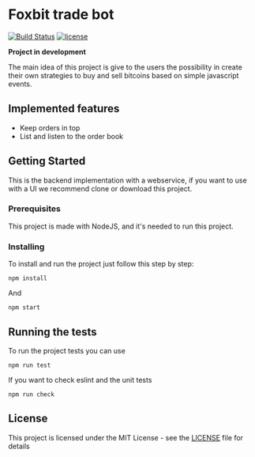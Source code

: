 # Foxbit trade bot

[![Build Status](https://travis-ci.org/khaleb85/foxbit-trade-bot.svg?branch=master)](https://travis-ci.org/khaleb85/foxbit-trade-bot)
[![license](https://img.shields.io/github/license/mashape/apistatus.svg)](LICENSE)

**Project in development**

The main idea of this project is give to the users the possibility in create their 
own strategies to buy and sell bitcoins based on simple javascript events.

## Implemented features

- Keep orders in top
- List and listen to the order book

## Getting Started

This is the backend implementation with a webservice, if you want to use with a UI we recommend clone or download this project.

### Prerequisites

This project is made with NodeJS, and it's needed to run this project.

### Installing

To install and run the project just follow this step by step:

```
npm install
```

And

```
npm start
```

## Running the tests

To run the project tests you can use

```
npm run test
```

If you want to check eslint and the unit tests 

```
npm run check
```

## License

This project is licensed under the MIT License - see the [LICENSE](LICENSE) file for details
